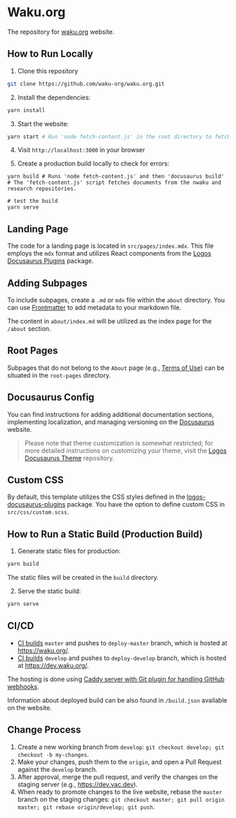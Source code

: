 # Waku.org

The repository for [waku.org](https://waku.org/) website.

## How to Run Locally

1. Clone this repository

```bash
git clone https://github.com/waku-org/waku.org.git
```

2. Install the dependencies:

```bash
yarn install
```

3. Start the website:

```bash
yarn start # Run 'node fetch-content.js' in the root directory to fetch remote files
```

4. Visit `http://localhost:3000` in your browser

5. Create a production build locally to check for errors:

```shell
yarn build # Runs 'node fetch-content.js' and then 'docusaurus build'
# The 'fetch-content.js' script fetches documents from the nwaku and research repositories.

# test the build
yarn serve
```

## Landing Page

The code for a landing page is located in `src/pages/index.mdx`. This file employs the `mdx` format and utilizes React components from the [Logos Docusaurus Plugins](https://github.com/acid-info/logos-docusaurus-plugins/tree/main/packages/logos-docusaurus-theme/src/client/components/mdx) package.

## Adding Subpages

To include subpages, create a `.md` or `mdx` file within the `about` directory. You can use [Frontmatter](https://docusaurus.io/docs/markdown-features#front-matter) to add metadata to your markdown file.

The content in `about/index.md` will be utilized as the index page for the `/about` section.

## Root Pages

Subpages that do not belong to the `About` page (e.g., [Terms of Use](/root-pages/terms.md)) can be situated in the `root-pages` directory.

## Docusaurus Config

You can find instructions for adding additional documentation sections, implementing localization, and managing versioning on the [Docusaurus](https://docusaurus.io/docs) website.

> Please note that theme customization is somewhat restricted; for more detailed instructions on customizing your theme, visit the [Logos Docusaurus Theme](https://github.com/acid-info/logos-docusaurus-plugins/tree/main/packages/logos-docusaurus-theme/) repository.

## Custom CSS

By default, this template utilizes the CSS styles defined in the [logos-docusaurus-plugins](https://github.com/acid-info/logos-docusaurus-plugins/tree/main/packages/logos-docusaurus-theme/src/client/css) package. You have the option to define custom CSS in `src/css/custom.scss`.

## How to Run a Static Build (Production Build)

1. Generate static files for production:

```bash
yarn build
```

The static files will be created in the `build` directory.

2. Serve the static build:

```bash
yarn serve
```

## CI/CD

- [CI builds](https://ci.infra.status.im/job/website/job/waku.org/) `master` and pushes to `deploy-master` branch, which is hosted at <https://waku.org/>.
- [CI builds](https://ci.infra.status.im/job/website/job/waku.org/) `develop` and pushes to `deploy-develop` branch, which is hosted at <https://dev.waku.org/>.

The hosting is done using [Caddy server with Git plugin for handling GitHub webhooks](https://github.com/status-im/infra-misc/blob/master/ansible/roles/caddy-git).

Information about deployed build can be also found in `/build.json` available on the website.

## Change Process

1. Create a new working branch from `develop`: `git checkout develop; git checkout -b my-changes`.
2. Make your changes, push them to the `origin`, and open a Pull Request against the `develop` branch.
3. After approval, merge the pull request, and verify the changes on the staging server (e.g., https://dev.vac.dev).
4. When ready to promote changes to the live website, rebase the `master` branch on the staging changes: `git checkout master; git pull origin master; git rebase origin/develop; git push`.

